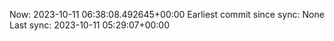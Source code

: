 Now: 2023-10-11 06:38:08.492645+00:00 Earliest commit since sync: None Last sync: 2023-10-11 05:29:07+00:00
